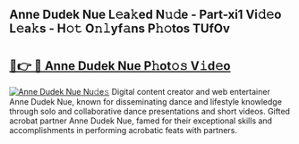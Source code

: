 ## Anne Dudek Nue L𝚎a𝚔ed N𝚞𝚍e - Part-xi1 Vi𝚍𝚎o L𝚎a𝚔s - H𝚘𝚝 O𝚗𝚕yf𝚊ns P𝚑𝚘tos TUfOv

# <h2><a href="http://kf4skr.oniu.top/?m=Anne+Dudek+Nue">🔗👉 🔴 Anne Dudek Nue P𝚑ot𝚘𝚜 V𝚒d𝚎o</a></h2>

[![Anne Dudek Nue Nu𝚍e𝚜](https://i.imgur.com/0qMVB7G.gif)](http://kf4skr.oniu.top/?m=Anne+Dudek+Nue)
Digital content creator and web entertainer Anne Dudek Nue, known for disseminating dance and lifestyle knowledge through solo and collaborative dance presentations and short videos. Gifted acrobat partner Anne Dudek Nue, famed for their exceptional skills and accomplishments in performing acrobatic feats with partners.  
